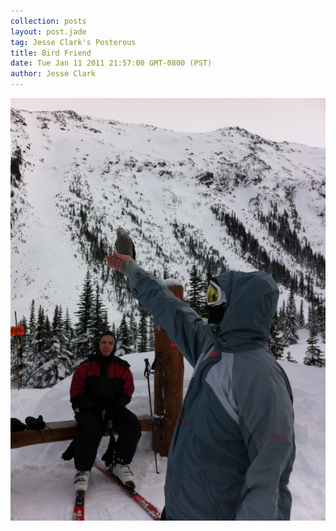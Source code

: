 ```yaml
---
collection: posts
layout: post.jade
tag: Jesse Clark's Posterous
title: Bird Friend
date: Tue Jan 11 2011 21:57:00 GMT-0800 (PST)
author: Jesse Clark
---
```

<img src='/posterous-import/2011/01/19925259-photo.JPG'>
